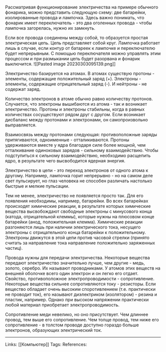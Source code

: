 Рассматривая функционирование электричества на примере обычного фонарика, можно представить следующую схему: две батарейки, изолированные провода и лампочка. Здесь важно понимать, что фонарик имеет переключатель - это два оголенных провода - чтобы лампочка загорелась, нужно их замкнуть. 

Если все провода соединены между собой, то образуется простая электрическая цепь. Цепь представляет собой круг. Лампочка работает лишь в случае, если контур от батареек к лампочке и переключателю будет непрерывным. С помощью переключателя можно управлять этим процессом и при размыкании цепь будет разорвана и фонарик выключится. 
![[Pasted image 20230303095139.png]]

Электричество базируется на атомах. В атомах существую протоны - элементы, содержащие положительный заряд (+). Электроны - элементы, содержащие отрицательный заряд (-). И нейтроны - не содержат заряд. 

Количество электронов в атоме обычно равно количеству протонов. Случается, что электроны вышибаются из атома - так и возникает электричество. 
Протоны и электроны стабильны, когда в равных количествах сосуществуют рядом друг с другом. Если возникает дисбаланс между протонами и электронами, он самопроизвольно выправляется. 

Взаимосвязь между протонами следующая: противоположные заряды притягиваются, одноименные - отталикиваются. Протоны удерживаются вместе у ядра благодаря силе более мощной, чем отталкивание одиноковых зарядов - сильному взаимодействию. Чтобы подступиться к сильному взаимодействию, необходимо расщепить ядро, в результате чего высвободится ядерная энергия. 

Электричество в цепи - это переход электронов от одного атома к другому. Например, лампочка горит непрерывно - но на самом деле свет пульсирует, но глаз человека не способен различать настолько быстрые и мелкие пульсации. 

Тем не менее, электричество не появляется просто так. Для его появления необходимы, например, батарейки. Во всех батарейках происходят химические реакции, в результате которых химические вещества высвобождают свободные электроны с минусового конца (катода, отрицательной клеммы), которые нужны на плюсовом конце батарейки (анод, положительная клемма). Химические реакции разгоняются лишь при наличии электрического тока, несущего электроны с отрицательного конца батарейки к положительному. Электроны движутся в этой цепи против часовой стрелки (принято считать за направление тока направление положительно заряженных частиц). 

Провода нужны для передачи электричества. Некоторые вещества передают электричество значительно лучше, чем другие - медь, золото, серебро. Их называют проводниками. У атомов этих веществ на внешней оболочке всего один электрон и он легко его отдает. Свойство, противоположное электропроводимости - сопротивление. Некоторые вещества сильнее сопротивляются току - резисторы. Если вещество обладает очень высоким споротивлением (т.е. практически не проводит ток), его называют диэлектриком (изолятором) - резина и пластик, например. Однако при высоком напряжении практически любой материал приобретает электропроводимость.  

Сопротивление меди невелико, но оно присутствует. Чем длиннее провод, тем выше его сопротивление. Чем толще провод, тем ниже его сопротивление - в толстом проводе доступно гораздо больше электронов, образующих электрический ток. 
___
Links: [[Компьютер]]
Tags:
References: